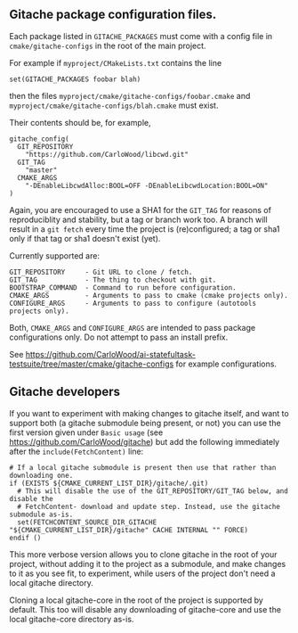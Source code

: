 ## Gitache package configuration files.

Each package listed in `GITACHE_PACKAGES` must come with a config
file in `cmake/gitache-configs` in the root of the main project.

For example if `myproject/CMakeLists.txt` contains the line

    set(GITACHE_PACKAGES foobar blah)

then the files `myproject/cmake/gitache-configs/foobar.cmake` and
`myproject/cmake/gitache-configs/blah.cmake` must exist.

Their contents should be, for example,

    gitache_config(
      GIT_REPOSITORY
        "https://github.com/CarloWood/libcwd.git"
      GIT_TAG
        "master"
      CMAKE_ARGS
        "-DEnableLibcwdAlloc:BOOL=OFF -DEnableLibcwdLocation:BOOL=ON"
    )

Again, you are encouraged to use a SHA1 for the `GIT_TAG` for reasons
of reproduciblity and stability, but a tag or branch work too. A branch
will result in a `git fetch` every time the project is (re)configured;
a tag or sha1 only if that tag or sha1 doesn't exist (yet).

Currently supported are:

    GIT_REPOSITORY     - Git URL to clone / fetch.
    GIT_TAG            - The thing to checkout with git.
    BOOTSTRAP_COMMAND  - Command to run before configuration.
    CMAKE_ARGS         - Arguments to pass to cmake (cmake projects only).
    CONFIGURE_ARGS     - Arguments to pass to configure (autotools projects only).

Both, `CMAKE_ARGS` and `CONFIGURE_ARGS` are intended to pass package configurations
only. Do not attempt to pass an install prefix.

See https://github.com/CarloWood/ai-statefultask-testsuite/tree/master/cmake/gitache-configs
for example configurations.

## Gitache developers

If you want to experiment with making changes to gitache itself,
and want to support both (a gitache submodule being present, or not) you
can use the first version given under `Basic usage` (see https://github.com/CarloWood/gitache)
but add the following immediately after the `include(FetchContent)` line:

    # If a local gitache submodule is present then use that rather than downloading one.  
    if (EXISTS ${CMAKE_CURRENT_LIST_DIR}/gitache/.git)  
      # This will disable the use of the GIT_REPOSITORY/GIT_TAG below, and disable the  
      # FetchContent- download and update step. Instead, use the gitache submodule as-is.  
      set(FETCHCONTENT_SOURCE_DIR_GITACHE "${CMAKE_CURRENT_LIST_DIR}/gitache" CACHE INTERNAL "" FORCE)
    endif ()

This more verbose version allows you to clone gitache in the root
of your project, without adding it to the project as a submodule, and
make changes to it as you see fit, to experiment, while users of the
project don't need a local gitache directory.

Cloning a local gitache-core in the root of the project is supported
by default. This too will disable any downloading of gitache-core and
use the local gitache-core directory as-is.
